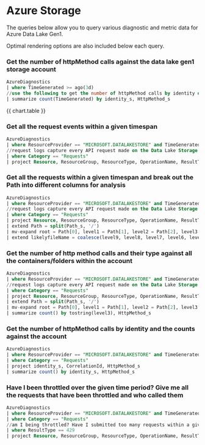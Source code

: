 # Azure Storage
The queries below allow you to query various diagnostic and metric data for Azure Data Lake Gen1.

Optimal rendering options are also included below each query.

### Get the number of httpMethod calls against the data lake gen1 storage account

```sql
AzureDiagnostics
| where TimeGenerated >= ago(3d)
//use the following to get the number of httpMethod calls by identity over the specified time period
| summarize count(TimeGenerated) by identity_s, HttpMethod_s
```

{{ chart.table }}

### Get all the request events within a given timespan

```sql
AzureDiagnostics
| where ResourceProvider == "MICROSOFT.DATALAKESTORE" and TimeGenerated >= ago(3d)
//request logs capture every API request made on the Data Lake Storage Gen1 account
| where Category == "Requests"
| project Resource, ResourceGroup, ResourceType, OperationName, ResultType, CorrelationId, HttpMethod_s, Path_s, identity_s, UserId_g, StoreEgressSize_d, StoreIngressSize_d, CallerIPAddress
```

### Get all the requests within a given timespan and break out the Path into different columns for analysis
```sql
AzureDiagnostics
| where ResourceProvider == "MICROSOFT.DATALAKESTORE" and TimeGenerated >= ago(3d)
//request logs capture every API request made on the Data Lake Storage Gen1 account
| where Category == "Requests"
| project Resource, ResourceGroup, ResourceType, OperationName, ResultType, CorrelationId, HttpMethod_s, Path_s, identity_s, UserId_g, StoreEgressSize_d, StoreIngressSize_d, CallerIPAddress, StartTime_t, EndTime_t, RequestDuration = datetime_diff("Millisecond", EndTime_t, StartTime_t)
| extend Path = split(Path_s, '/')
| mv-expand root = Path[0], level1 = Path[1], level2 = Path[2], level3 = Path[3], level4 = Path[4], level5 = Path[5], level6 = Path[6], level7 = Path[7], level8 = Path[8], level9 = Path[9]
| extend likelyfileName = coalesce(level9, level8, level7, level6, level5, level4)
```

### Get the number of http method calls and their type against all the containers/folders within the account

```sql
AzureDiagnostics
| where ResourceProvider == "MICROSOFT.DATALAKESTORE" and TimeGenerated >= ago(3d)
//request logs capture every API request made on the Data Lake Storage Gen1 account
| where Category == "Requests"
| project Resource, ResourceGroup, ResourceType, OperationName, ResultType, CorrelationId, HttpMethod_s, Path_s, identity_s, UserId_g, StoreEgressSize_d, StoreIngressSize_d, CallerIPAddress, StartTime_t, EndTime_t, RequestDuration = datetime_diff("Millisecond", EndTime_t, StartTime_t)
| extend Path = split(Path_s, '/')
| mv-expand root = Path[0], level1 = Path[1], level2 = Path[2], level3 = Path[3], level4 = Path[4], level5 = Path[5], level6 = Path[6], level7 = Path[7], level8 = Path[8], level9 = Path[9]
| summarize count() by tostring(level3), HttpMethod_s 
```

### Get the number of httpMethod calls by identity and the counts against the account

```sql
AzureDiagnostics
| where ResourceProvider == "MICROSOFT.DATALAKESTORE" and TimeGenerated >= ago(3d)
| where Category == "Requests"
| project identity_s, CorrelationId, HttpMethod_s
| summarize count() by identity_s, HttpMethod_s
```

### Have I been throttled over the given time period? Give me all the requests that have been throttled and who called them

```sql
AzureDiagnostics
| where ResourceProvider == "MICROSOFT.DATALAKESTORE" and TimeGenerated >= ago(3d)
| where Category == "Requests"
//am I being throttled? Have I submitted too many requests within a given timeframe?
| where ResultType == 429
| project Resource, ResourceGroup, ResourceType, OperationName, ResultType, CorrelationId, HttpMethod_s, Path_s, identity_s, UserId_g, StoreEgressSize_d, StoreIngressSize_d, CallerIPAddress, StartTime_t, EndTime_t
```